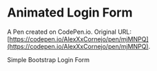 # Animated Login Form

A Pen created on CodePen.io. Original URL: [https://codepen.io/AlexXxCornejo/pen/mjMNPQ](https://codepen.io/AlexXxCornejo/pen/mjMNPQ).

Simple Bootstrap Login Form